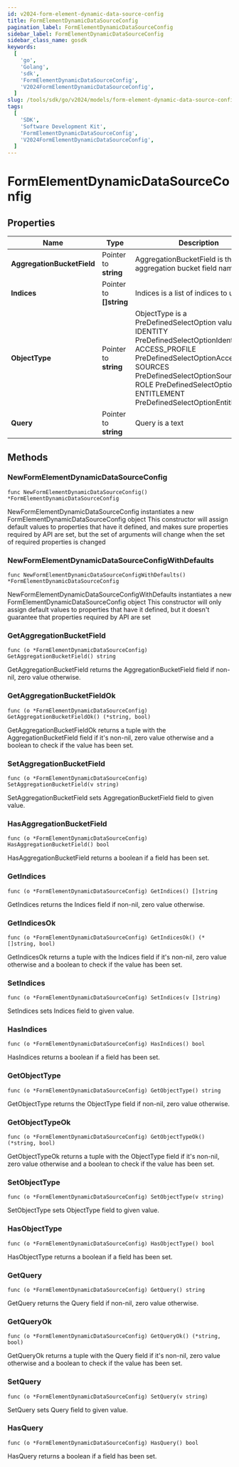 ```yaml
---
id: v2024-form-element-dynamic-data-source-config
title: FormElementDynamicDataSourceConfig
pagination_label: FormElementDynamicDataSourceConfig
sidebar_label: FormElementDynamicDataSourceConfig
sidebar_class_name: gosdk
keywords:
  [
    'go',
    'Golang',
    'sdk',
    'FormElementDynamicDataSourceConfig',
    'V2024FormElementDynamicDataSourceConfig',
  ]
slug: /tools/sdk/go/v2024/models/form-element-dynamic-data-source-config
tags:
  [
    'SDK',
    'Software Development Kit',
    'FormElementDynamicDataSourceConfig',
    'V2024FormElementDynamicDataSourceConfig',
  ]
---
```


# FormElementDynamicDataSourceConfig

## Properties

| Name | Type | Description | Notes |
| --- | --- | --- | --- |
| **AggregationBucketField** | Pointer to **string** | AggregationBucketField is the aggregation bucket field name | [optional] |
| **Indices** | Pointer to **[]string** | Indices is a list of indices to use | [optional] |
| **ObjectType** | Pointer to **string** | ObjectType is a PreDefinedSelectOption value IDENTITY PreDefinedSelectOptionIdentity ACCESS_PROFILE PreDefinedSelectOptionAccessProfile SOURCES PreDefinedSelectOptionSources ROLE PreDefinedSelectOptionRole ENTITLEMENT PreDefinedSelectOptionEntitlement | [optional] |
| **Query** | Pointer to **string** | Query is a text | [optional] |

## Methods

### NewFormElementDynamicDataSourceConfig

`func NewFormElementDynamicDataSourceConfig() *FormElementDynamicDataSourceConfig`

NewFormElementDynamicDataSourceConfig instantiates a new FormElementDynamicDataSourceConfig object This constructor will assign default values to properties that have it defined, and makes sure properties required by API are set, but the set of arguments will change when the set of required properties is changed

### NewFormElementDynamicDataSourceConfigWithDefaults

`func NewFormElementDynamicDataSourceConfigWithDefaults() *FormElementDynamicDataSourceConfig`

NewFormElementDynamicDataSourceConfigWithDefaults instantiates a new FormElementDynamicDataSourceConfig object This constructor will only assign default values to properties that have it defined, but it doesn't guarantee that properties required by API are set

### GetAggregationBucketField

`func (o *FormElementDynamicDataSourceConfig) GetAggregationBucketField() string`

GetAggregationBucketField returns the AggregationBucketField field if non-nil, zero value otherwise.

### GetAggregationBucketFieldOk

`func (o *FormElementDynamicDataSourceConfig) GetAggregationBucketFieldOk() (*string, bool)`

GetAggregationBucketFieldOk returns a tuple with the AggregationBucketField field if it's non-nil, zero value otherwise and a boolean to check if the value has been set.

### SetAggregationBucketField

`func (o *FormElementDynamicDataSourceConfig) SetAggregationBucketField(v string)`

SetAggregationBucketField sets AggregationBucketField field to given value.

### HasAggregationBucketField

`func (o *FormElementDynamicDataSourceConfig) HasAggregationBucketField() bool`

HasAggregationBucketField returns a boolean if a field has been set.

### GetIndices

`func (o *FormElementDynamicDataSourceConfig) GetIndices() []string`

GetIndices returns the Indices field if non-nil, zero value otherwise.

### GetIndicesOk

`func (o *FormElementDynamicDataSourceConfig) GetIndicesOk() (*[]string, bool)`

GetIndicesOk returns a tuple with the Indices field if it's non-nil, zero value otherwise and a boolean to check if the value has been set.

### SetIndices

`func (o *FormElementDynamicDataSourceConfig) SetIndices(v []string)`

SetIndices sets Indices field to given value.

### HasIndices

`func (o *FormElementDynamicDataSourceConfig) HasIndices() bool`

HasIndices returns a boolean if a field has been set.

### GetObjectType

`func (o *FormElementDynamicDataSourceConfig) GetObjectType() string`

GetObjectType returns the ObjectType field if non-nil, zero value otherwise.

### GetObjectTypeOk

`func (o *FormElementDynamicDataSourceConfig) GetObjectTypeOk() (*string, bool)`

GetObjectTypeOk returns a tuple with the ObjectType field if it's non-nil, zero value otherwise and a boolean to check if the value has been set.

### SetObjectType

`func (o *FormElementDynamicDataSourceConfig) SetObjectType(v string)`

SetObjectType sets ObjectType field to given value.

### HasObjectType

`func (o *FormElementDynamicDataSourceConfig) HasObjectType() bool`

HasObjectType returns a boolean if a field has been set.

### GetQuery

`func (o *FormElementDynamicDataSourceConfig) GetQuery() string`

GetQuery returns the Query field if non-nil, zero value otherwise.

### GetQueryOk

`func (o *FormElementDynamicDataSourceConfig) GetQueryOk() (*string, bool)`

GetQueryOk returns a tuple with the Query field if it's non-nil, zero value otherwise and a boolean to check if the value has been set.

### SetQuery

`func (o *FormElementDynamicDataSourceConfig) SetQuery(v string)`

SetQuery sets Query field to given value.

### HasQuery

`func (o *FormElementDynamicDataSourceConfig) HasQuery() bool`

HasQuery returns a boolean if a field has been set.
